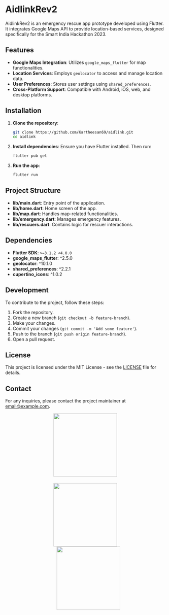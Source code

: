 # AidlinkRev2

AidlinkRev2 is an emergency rescue app prototype developed using Flutter. It integrates Google Maps API to provide location-based services, designed specifically for the Smart India Hackathon 2023.

## Features

- **Google Maps Integration**: Utilizes `google_maps_flutter` for map functionalities.
- **Location Services**: Employs `geolocator` to access and manage location data.
- **User Preferences**: Stores user settings using `shared_preferences`.
- **Cross-Platform Support**: Compatible with Android, iOS, web, and desktop platforms.

## Installation

1. **Clone the repository**:
   ```bash
   git clone https://github.com/Kartheesan69/aidlink.git
   cd aidlink
   ```

2. **Install dependencies**:
   Ensure you have Flutter installed. Then run:
   ```bash
   flutter pub get
   ```

3. **Run the app**:
   ```bash
   flutter run
   ```

## Project Structure

- **lib/main.dart**: Entry point of the application.
- **lib/home.dart**: Home screen of the app.
- **lib/map.dart**: Handles map-related functionalities.
- **lib/emergency.dart**: Manages emergency features.
- **lib/rescuers.dart**: Contains logic for rescuer interactions.

## Dependencies

- **Flutter SDK**: `>=3.1.2 <4.0.0`
- **google_maps_flutter**: ^2.5.0
- **geolocator**: ^10.1.0
- **shared_preferences**: ^2.2.1
- **cupertino_icons**: ^1.0.2

## Development

To contribute to the project, follow these steps:

1. Fork the repository.
2. Create a new branch (`git checkout -b feature-branch`).
3. Make your changes.
4. Commit your changes (`git commit -m 'Add some feature'`).
5. Push to the branch (`git push origin feature-branch`).
6. Open a pull request.

## License

This project is licensed under the MIT License - see the [LICENSE](LICENSE) file for details.

## Contact

For any inquiries, please contact the project maintainer at [email@example.com](mailto:email@example.com).

<div style="display: flex; justify-content: center;">
    <div style="display: flex; flex-direction: column; align-items: center;">
        <img src="https://github.com/Kartheesan69/aidlink/assets/120254467/d2d3d5cb-f3b9-4f73-9256-7811c394e963" style="width: 200px; height: auto; margin-bottom: 20px;">
        <img src="https://github.com/Kartheesan69/aidlink/assets/120254467/68b0b94a-ea96-4e3b-846a-f36623e9c441" style="width: 200px; height: auto;">
        <img src="https://github.com/Kartheesan69/aidlink/assets/120254467/dfdc5216-0704-4bb3-95ee-2eaac813775d" style="width: 200px; height: auto; margin-left: 20px;">

</div>
